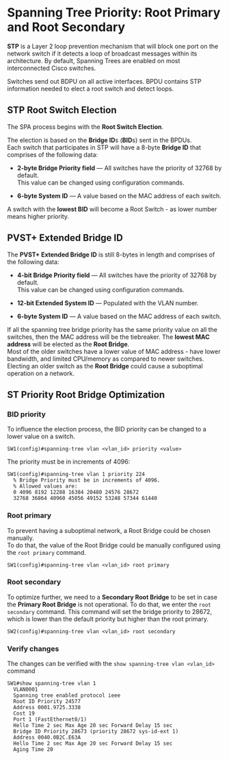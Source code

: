 # Spanning Tree Priority: Root Primary and Root Secondary

**STP** is a Layer 2 loop prevention mechanism that will block one port on the network switch if it detects a loop of broadcast messages within its architecture.
By default, Spanning Trees are enabled on most interconnected Cisco switches.

Switches send out BDPU on all active interfaces.
BPDU contains STP information needed to elect a root switch and detect loops.

## STP Root Switch Election

The SPA process begins with the **Root Switch Election**.<br>

The election is based on the **Bridge ID**s (**BID**s) sent in the BPDUs.<br>
Each switch that participates in STP will have a 8-byte **Bridge ID** that comprises of the following data:

- **2-byte Bridge Priority field** — All switches have the priority of 32768 by default.<br>
  This value can be changed using configuration commands.

- **6-byte System ID** — A value based on the MAC address of each switch.

A switch with the **lowest BID** will become a Root Switch - as lower number means higher priority.

## PVST+ Extended Bridge ID

The **PVST+ Extended Bridge ID** is still 8-bytes in length and comprises of the following data:

- **4-bit Bridge Priority field** — All switches have the priority of 32768 by default.<br>
  This value can be changed using configuration commands.

- **12-bit Extended System ID** — Populated with the VLAN number.

- **6-byte System ID** — A value based on the MAC address of each switch.

If all the spanning tree bridge priority has the same priority value on all the switches, then the MAC address will be the tiebreaker.
The **lowest MAC address** will be elected as the **Root Bridge**.<br>
Most of the older switches have a lower value of MAC address - have lower bandwidth, and limited CPU/memory as compared to newer switches.
Electing an older switch as the **Root Bridge** could cause a suboptimal operation on a network.

## ST Priority Root Bridge Optimization

### BID priority

To influence the election process, the BID priority can be changed to a lower value on a switch.

```
SW1(config)#spanning-tree vlan <vlan_id> priority <value>
```

The priority must be in increments of 4096:

```
SW1(config)#spanning-tree vlan 1 priority 224
  % Bridge Priority must be in increments of 4096.
  % Allowed values are:
  0 4096 8192 12288 16384 20480 24576 28672
  32768 36864 40960 45056 49152 53248 57344 61440
```

### Root primary

To prevent having a suboptimal network, a Root Bridge could be chosen manually.<br>
To do that, the value of the Root Bridge could be manually configured using the `root primary` command.

```
SW1(config)#spanning-tree vlan <vlan_id> root primary
```

### Root secondary

To optimize further, we need to a **Secondary Root Bridge** to be set in case the **Primary Root Bridge** is not operational.
To do that, we enter the `root secondary` command.
This command will set the bridge priority to 28672, which is lower than the default priority but higher than the root primary.

```
SW2(config)#spanning-tree vlan <vlan_id> root secondary
```

### Verify changes

The changes can be verified with the `show spanning-tree vlan <vlan_id>` command

```
SW1#show spanning-tree vlan 1
  VLAN0001
  Spanning tree enabled protocol ieee
  Root ID Priority 24577
  Address 0001.9725.3338
  Cost 19
  Port 1 (FastEthernet0/1)
  Hello Time 2 sec Max Age 20 sec Forward Delay 15 sec
  Bridge ID Priority 28673 (priority 28672 sys-id-ext 1)
  Address 0040.0B2C.E63A
  Hello Time 2 sec Max Age 20 sec Forward Delay 15 sec
  Aging Time 20
```
